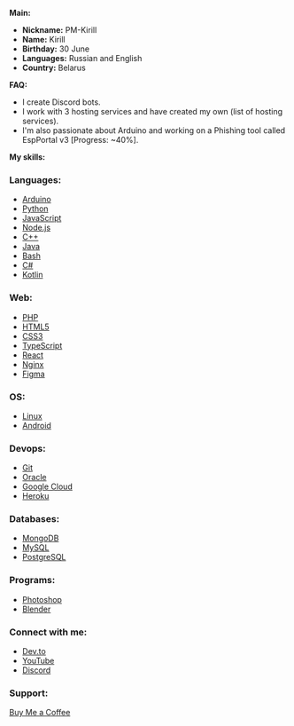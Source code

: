 **Main:**
- **Nickname:** PM-Kirill
- **Name:** Kirill
- **Birthday:** 30 June
- **Languages:** Russian and English
- **Country:** Belarus

**FAQ:**
- I create Discord bots.
- I work with 3 hosting services and have created my own (list of hosting services).
- I'm also passionate about Arduino and working on a Phishing tool called EspPortal v3 [Progress: ~40%].

**My skills:**
### Languages:
- [Arduino](https://www.arduino.cc/)
- [Python](https://www.python.org)
- [JavaScript](https://developer.mozilla.org/en-US/docs/Web/JavaScript)
- [Node.js](https://nodejs.org)
- [C++](https://www.w3schools.com/cpp/)
- [Java](https://www.java.com)
- [Bash](https://www.gnu.org/software/bash/)
- [C#](https://www.w3schools.com/cs/)
- [Kotlin](https://kotlinlang.org)
### Web:
- [PHP](https://www.php.net)
- [HTML5](https://www.w3.org/html/)
- [CSS3](https://www.w3schools.com/css/)
- [TypeScript](https://www.typescriptlang.org/)
- [React](https://reactjs.org/)
- [Nginx](https://www.nginx.com)
- [Figma](https://www.figma.com/)
### OS:
- [Linux](https://www.linux.org/)
- [Android](https://developer.android.com)
### Devops:
- [Git](https://git-scm.com/)
- [Oracle](https://www.oracle.com/)
- [Google Cloud](https://cloud.google.com)
- [Heroku](https://heroku.com)
### Databases:
- [MongoDB](https://www.mongodb.com/)
- [MySQL](https://www.mysql.com/)
- [PostgreSQL](https://www.postgresql.org)
### Programs:
- [Photoshop](https://www.photoshop.com/en)
- [Blender](https://www.blender.org/)

### Connect with me:
- [Dev.to](https://dev.to/pm-kirill)
- [YouTube](https://www.youtube.com/c/pm-kirill)
- [Discord](https://discord.gg/https://discordapp.com/users/1081189420780240917/)

### Support:
[Buy Me a Coffee](https://www.buymeacoffee.com/PM-Kirill)
